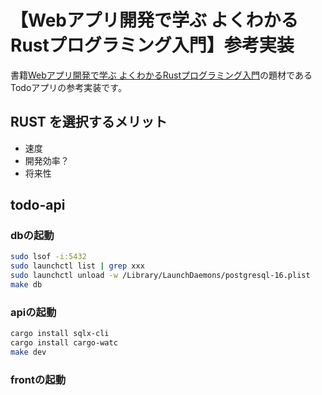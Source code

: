 # 【Webアプリ開発で学ぶ よくわかるRustプログラミング入門】参考実装

書籍[Webアプリ開発で学ぶ よくわかるRustプログラミング入門](https://www.amazon.co.jp/dp/4798067318)の題材であるTodoアプリの参考実装です。

## RUST を選択するメリット
- 速度
- 開発効率？
- 将来性

## todo-api

### dbの起動
```sh
sudo lsof -i:5432
sudo launchctl list | grep xxx
sudo launchctl unload -w /Library/LaunchDaemons/postgresql-16.plist
make db
```
### apiの起動
```sh
cargo install sqlx-cli
cargo install cargo-watc
make dev
```
### frontの起動
```sh
```